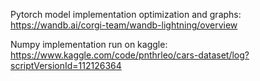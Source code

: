 Pytorch model implementation optimization and graphs:
https://wandb.ai/corgi-team/wandb-lightning/overview

Numpy implementation run on kaggle:
https://www.kaggle.com/code/pnthrleo/cars-dataset/log?scriptVersionId=112126364
